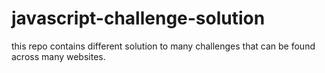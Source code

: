 # javascript-challenge-solution
this repo contains different solution to many challenges that can be found across many websites.
